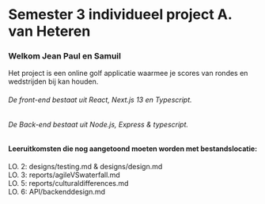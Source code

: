  
<h1> Semester 3 individueel project A. van Heteren </h1>

 <h3>Welkom Jean Paul en Samuil</h3> 

 Het project is een online golf applicatie waarmee je scores van rondes en wedstrijden bij kan houden.

<h6>De front-end bestaat uit React, Next.js 13 en Typescript.</h6>
<h6>De Back-end bestaat uit Node.js, Express & typescript.</h6>

<h4>Leeruitkomsten die nog aangetoond moeten worden met bestandslocatie:</h4>
 LO. 2: designs/testing.md & designs/design.md </br>
 LO. 3: reports/agileVSwaterfall.md </br>
 LO. 5: reports/culturaldifferences.md </br>
 LO. 6: API/backenddesign.md
 
 


 
 

 

 


 

 








 



